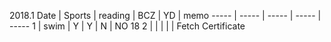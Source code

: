 2018.1
Date  | Sports | reading | BCZ | YD | memo
----- | ----- | ----- | ----- | ----- 
1     | swim  | Y     | Y     | N   | NO 18
2     |       |       |       |     | Fetch Certificate 
